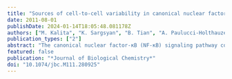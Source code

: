 ```yaml
---
title: "Sources of cell-to-cell variability in canonical nuclear factor-κB (NF-κB) signaling pathway inferred from single cell dynamic images"
date: 2011-08-01
publishDate: 2024-01-14T18:05:48.081178Z
authors: ["M. Kalita", "K. Sargsyan", "B. Tian", "A. Paulucci-Holthauzen", "H. Najm", "B. Debusschere", "A. Brasier"]
publication_types: ["2"]
abstract: "The canonical nuclear factor-κB (NF-κB) signaling pathway controls a gene network important in the cellular inflammatory response. Upon activation, NF-κB/RelA is released from cytoplasmic inhibitors, from where it translocates into the nucleus, subsequently activating negative feedback loops producing either monophasic or damped oscillatory nucleo-cytoplasmic dynamics. Although the population behavior of the NF-κB pathway has been extensively modeled, the sources of cell-to-cell variability are not well understood. We describe an integrated experimental-computational analysis of NF-κB/RelA translocation in a validated cell model exhibiting monophasic dynamics. Quantitative measures of cellular geometry and total cytoplasmic concentration and translocated RelA amounts were used as priors in Bayesian inference to estimate biophysically realistic parameter values based on dynamic live cell imaging studies of enhanced GFP-tagged RelA in stable transfectants. Bayesian inference was performed on multiple cells simultaneously, assuming identical reaction rate parameters, whereas cellular geometry and initial and total NF-κB concentration-related parameters were cell-specific. A subpopulation of cells exhibiting distinct kinetic profiles was identified that corresponded to differences in the IκBα translation rate. We conclude that cellular geometry, initial and total NF-κB concentration, IκBα translation, and IκBα degradation rates account for distinct cell-to-cell differences in canonical NF-κB translocation dynamics."
featured: false
publication: "*Journal of Biological Chemistry*"
doi: "10.1074/jbc.M111.280925"
---
```


